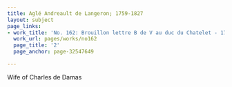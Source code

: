 ```yaml
---
title: Aglé Andreault de Langeron; 1759-1827
layout: subject
page_links:
- work_title: 'No. 162: Brouillon lettre B de V au duc du Chatelet - 1781/05/12'
  work_url: pages/works/no162
  page_title: '2'
  page_anchor: page-32547649

---
```

<p>Wife of Charles de Damas</p>